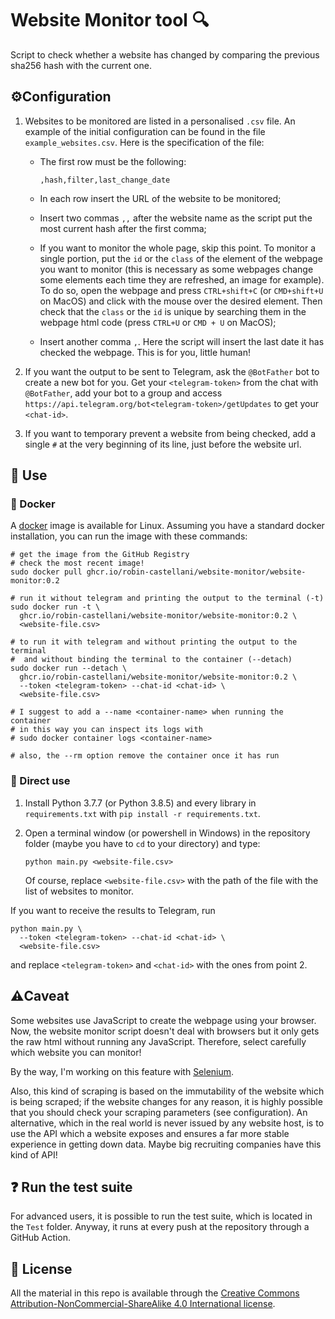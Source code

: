 # Website Monitor tool 🔍
Script to check whether a website has changed by comparing 
the previous sha256 hash with the current one.

## ⚙️Configuration
1. Websites to be monitored are listed in a personalised `.csv` file.
   An example of the initial configuration can be found in the file
   `example_websites.csv`. Here is the specification of the file:
   
   * The first row must be the following:
     ```
     ,hash,filter,last_change_date
     ```
   
   * In each row insert the URL of the website to be monitored;
   
   * Insert two commas `,,` after the website name as the script
     put the most current hash after the first comma;
   
   * If you want to monitor the whole page, skip this point.
     To monitor a single portion, 
     put the `id` or the `class` of the element of the webpage
     you want to monitor (this is necessary as some webpages change
     some elements each time they are refreshed, an image for example).
     To do so, open the webpage and press `CTRL+shift+C` 
     (or `CMD+shift+U` on MacOS) 
     and click with the mouse over the desired element. 
     Then check that the `class` or the `id` is unique by searching them
     in the webpage html code (press `CTRL+U` or `CMD + U` on MacOS);
     
   * Insert another comma `,`. Here the script will insert the last date
     it has checked the webpage. This is for you, little human!

2. If you want the output to be sent to Telegram, 
   ask the `@BotFather` bot to create a new bot for you.
   Get your `<telegram-token>` from the chat with `@BotFather`, 
   add your bot to a group and access 
   `https://api.telegram.org/bot<telegram-token>/getUpdates` 
   to get your `<chat-id>`.

3. If you want to temporary prevent a website from being checked, add
   a single ``#`` at the very beginning of its line, just before the
   website url. 

## 🔮 Use

### 🐳 Docker
A [docker](https://www.docker.com/) image is available for Linux.
Assuming you have a standard docker installation, you can run the image
with these commands:
```shell script
# get the image from the GitHub Registry
# check the most recent image!
sudo docker pull ghcr.io/robin-castellani/website-monitor/website-monitor:0.2

# run it without telegram and printing the output to the terminal (-t)
sudo docker run -t \
  ghcr.io/robin-castellani/website-monitor/website-monitor:0.2 \
  <website-file.csv>

# to run it with telegram and without printing the output to the terminal
#  and without binding the terminal to the container (--detach)
sudo docker run --detach \
  ghcr.io/robin-castellani/website-monitor/website-monitor:0.2 \
  --token <telegram-token> --chat-id <chat-id> \
  <website-file.csv>

# I suggest to add a --name <container-name> when running the container
# in this way you can inspect its logs with
# sudo docker container logs <container-name>

# also, the --rm option remove the container once it has run
```

### 🐍 Direct use
1. Install Python 3.7.7 (or Python 3.8.5) and every library 
   in `requirements.txt` with `pip install -r requirements.txt`.
   
2. Open a terminal window (or powershell in Windows) in the repository folder
   (maybe you have to `cd` to your directory) and type:
   ```shell script
   python main.py <website-file.csv>
   ```
   Of course, replace `<website-file.csv>` with the path of the file
   with the list of websites to monitor.

If you want to receive the results to Telegram, 
run 
```shell script
python main.py \
  --token <telegram-token> --chat-id <chat-id> \
  <website-file.csv>
```
and replace `<telegram-token>` and `<chat-id>` 
with the ones from point 2.


## ⚠️Caveat
Some websites use JavaScript to create the webpage using your browser.
Now, the website monitor script doesn't deal with browsers but it only
gets the raw html without running any JavaScript.
Therefore, select carefully which website you can monitor!

By the way, I'm working on this feature with [Selenium](https://www.selenium.dev/).

Also, this kind of scraping is based on the immutability of the website
which is being scraped; if the website changes for any reason, it is 
highly possible that you should check your scraping parameters (see configuration).
An alternative, which in the real world is never issued by any website host,
is to use the API which a website exposes and ensures a far more stable
experience in getting down data. 
Maybe big recruiting companies have this kind of API!

## ❓ Run the test suite
For advanced users, it is possible to run the test suite, which
is located in the `Test` folder. 
Anyway, it runs at every push at the repository through
a GitHub Action.

## 📜 License 

All the material in this repo is available through the
[Creative Commons Attribution-NonCommercial-ShareAlike 4.0 International license](https://creativecommons.org/licenses/by-nc-sa/4.0/>).
